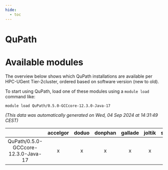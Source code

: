 ```yaml
---
hide:
  - toc
---
```


QuPath
======

# Available modules


The overview below shows which QuPath installations are available per HPC-UGent Tier-2cluster, ordered based on software version (new to old).

To start using QuPath, load one of these modules using a `module load` command like:

```shell
module load QuPath/0.5.0-GCCcore-12.3.0-Java-17
```

*(This data was automatically generated on Wed, 04 Sep 2024 at 14:31:49 CEST)*  

| |accelgor|doduo|donphan|gallade|joltik|shinx|skitty|
| :---: | :---: | :---: | :---: | :---: | :---: | :---: | :---: |
|QuPath/0.5.0-GCCcore-12.3.0-Java-17|x|x|x|x|x|-|x|
